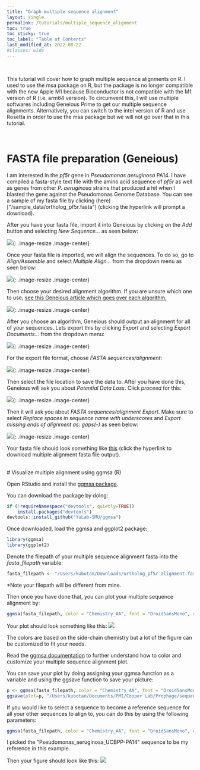 ```yaml
---
title: "Graph multiple sequence alignment"
layout: single
permalink: /tutorials/multiple_sequence_alignment
toc: true
toc_sticky: true
toc_label: "Table of Contents"
last_modified_at: 2022-08-22
#classes: wide
---
```


<br>

This tutorial will cover how to graph multiple sequence alignments on R. I used to use the msa package on R, but the package is no longer compatible with the new Apple M1 because Bioconductor is not compatible with the M1 version of R (i.e. arm64 version). To circumvent this, I will use multiple softwares including Geneious Prime to get our multiple sequence alignments. Alternatively, you can switch to the intel version of R and use Rosetta in order to use the msa package but we will not go over that in this tutorial.

<br>

# FASTA file preparation (Geneious)

I am interested in the *pf5r* gene in *Pseudomonas aeruginosa* PA14. I have compiled a fasta-style text file with the amino acid sequence of *pf5r* as well as genes from other *P. aeruginosa* strains that produced a hit when I blasted the gene against the Pseudomonas Genome Database. You can see a sample of my fasta file by clicking (here)["/sample_data/ortholog_pf5r.fasta"] (clicking the hyperlink will prompt a download).

After you have your fasta file, import it into Geneious by clicking on the *Add* button and selecting *New Sequence...* as seen below: 

![](/images/geneious_add.png){: .image-resize .image-center}

Once your fasta file is imported, we will align the sequences. To do so, go to *Align/Assemble* and select *Multiple Align...* from the dropdown menu as seen below:

![](/images/geneious_multiple_align.png.png){: .image-resize .image-center}

Then choose your desired alignment algorithm. If you are unsure which one to use, [see this Geneious article which goes over each algorithm.]("https://help.geneious.com/hc/en-us/articles/360044627712-Which-multiple-alignment-algorithm-should-I-use-")

![](/images/geneious_alignment.png){: .image-resize .image-center}

After you choose an algorithm, Geneious should output an alignment for all of your sequences. Lets export this by clicking *Export* and selecting *Export Documents...* from the dropdown menu:

![](/images/geneious_export.png){: .image-resize .image-center}

For the export file format, choose *FASTA sequences/alignment*:

![](/images/geneious_export_format.png){: .image-resize .image-center}

Then select the file location to save the data to. After you have done this, Geneious will ask you about *Potential Data Loss*. Click *proceed* for this:

![](/images/geneious_data_loss.png){: .image-resize .image-center}

Then it will ask you about *FASTA sequences/alignment Export*. Make sure to select *Replace spaces in sequence name with underscores* and *Export missing ends of alignment as: gaps(-)* as seen below:

![](/images/geneious_alignment_fasta_export.png){: .image-resize .image-center}

Your fasta file should look something like [this](../sample_data/ortholog_pf5r_alignment.fasta) (click the hyperlink to download multiple alignment fasta file output).

<br>
# Visualize multiple alignment using ggmsa (R)

Open RStudio and install the [ggmsa package](http://yulab-smu.top/ggmsa/).

You can download the package by doing:
```R
if (!requireNamespace("devtools", quietly=TRUE))
    install.packages("devtools")
devtools::install_github("YuLab-SMU/ggmsa")
```

Once downloaded, load the ggmsa and ggplot2 package:
```R
library(ggmsa)
library(ggplot2)
```

Denote the filepath of your multiple sequence alignment fasta into the *fasta_filepath* variable:
```R
fasta_filepath <- "/Users/kubotan/Downloads/ortholog_pf5r alignment.fasta"
```
*Note your filepath will be different from mine.

Then once you have done that, you can plot your multiple sequence alignment by:
```R
ggmsa(fasta_filepath, color = "Chemistry_AA", font = "DroidSansMono", char_width = 0.5, seq_name = TRUE, show.legend = TRUE)
```

Your plot should look something like this:
![](/images/ortholog_pf5r_alignment.png)

The colors are based on the side-chain chemistry but a lot of the figure can be customized to fit your needs.

Read the [ggmsa documentation](http://yulab-smu.top/ggmsa/) to further understand how to color and customize your multiple sequence alignment plot.

You can save your plot by doing assigning your ggmsa function as a variable and using the ggsave function to save your picture:
```R
p <- ggmsa(fasta_filepath, color = "Chemistry_AA", font = "DroidSansMono", char_width = 0.5, seq_name = TRUE, show.legend = TRUE)
ggsave(plot=p, "/Users/kubotan/Documents/PMI/Cooper Lab/Prophage/sequences/data/pf repressor comparison/ortholog_pf5r_mutant_alignment.png", height = 7, width = 25, bg="white")
```

If you would like to select a sequence to become a reference sequence for all your other sequences to align to, you can do this by using the following parameters:
```R
ggmsa(fasta_filepath, color = "Chemistry_AA", font = "DroidSansMono", char_width = 0.5, seq_name = TRUE, ref = "Pseudomonas_aeruginosa_UCBPP-PA14", consensus_views = TRUE, disagreement = FALSE, use_dot = FALSE)
```

I picked the "Pseudomonas_aeruginosa_UCBPP-PA14" sequence to be my reference in this example.

Then your figure should look like this:
![](/images/ortholog_pf5r_alignment_consensus.png)